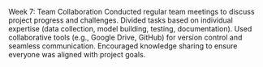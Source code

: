 Week 7: Team Collaboration 
Conducted regular team meetings to discuss project progress and challenges. 
Divided tasks based on individual expertise (data collection, model building, 
testing, documentation). 
Used collaborative tools (e.g., Google Drive, GitHub) for version control and 
seamless communication. 
Encouraged knowledge sharing to ensure everyone was aligned with project 
goals.